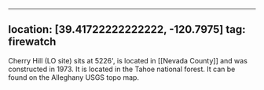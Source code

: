 
---
location: [39.41722222222222, -120.7975]
tag: firewatch
---

Cherry Hill (LO site) sits at 5226', is located in [[Nevada County]] and was constructed in 1973. It is located in the Tahoe national forest. It can be found on the Alleghany USGS topo map.
